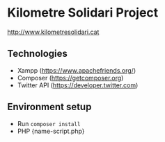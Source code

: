 # Kilometre Solidari Project
http://www.kilometresolidari.cat

## Technologies
- Xampp (https://www.apachefriends.org/)
- Composer (https://getcomposer.org)
- Twitter API (https://developer.twitter.com)

## Environment setup
- Run `composer install`
- PHP {name-script.php}
